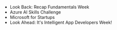 - Look Back: Recap Fundamentals Week
- Azure AI Skills Challenge
- Microsoft for Startups
- Look Ahead: It's Intelligent App Developers Week!